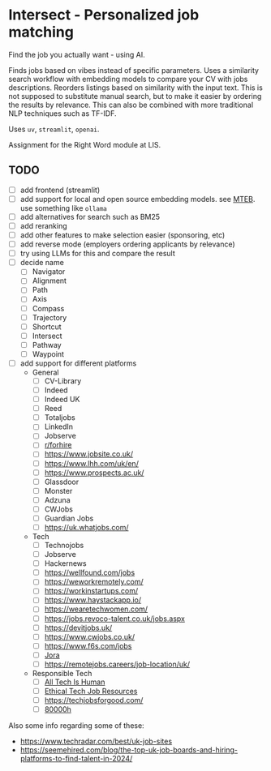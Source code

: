 # Intersect - Personalized job matching

Find the job you actually want - using AI.

Finds jobs based on vibes instead of specific parameters. Uses a similarity search workflow with embedding models to compare your CV with jobs descriptions. Reorders listings based on similarity with the input text. This is not supposed to substitute manual search, but to make it easier by ordering the results by relevance. This can also be combined with more traditional NLP techniques such as TF-IDF.

Uses `uv`, `streamlit`, `openai`.

Assignment for the Right Word module at LIS.

## TODO

- [ ] add frontend (streamlit)
- [ ] add support for local and open source embedding models. see [MTEB](https://huggingface.co/spaces/mteb/leaderboard). use something like `ollama`
- [ ] add alternatives for search such as BM25
- [ ] add reranking
- [ ] add other features to make selection easier (sponsoring, etc)
- [ ] add reverse mode (employers ordering applicants by relevance)
- [ ] try using LLMs for this and compare the result
- [ ] decide name
    - [ ] Navigator
    - [ ] Alignment
    - [ ] Path
    - [ ] Axis
    - [ ] Compass
    - [ ] Trajectory
    - [ ] Shortcut
    - [ ] Intersect
    - [ ] Pathway
    - [ ] Waypoint
- [ ] add support for different platforms
    - General
        - [ ] CV-Library 
        - [ ] Indeed
        - [ ] Indeed UK
        - [ ] Reed
        - [ ] Totaljobs
        - [ ] LinkedIn
        - [ ] Jobserve
        - [ ] [r/forhire](https://www.reddit.com/r/forhire/)
        - [ ] https://www.jobsite.co.uk/
        - [ ] https://www.lhh.com/uk/en/
        - [ ] https://www.prospects.ac.uk/
        - [ ] Glassdoor
        - [ ] Monster
        - [ ] Adzuna
        - [ ] CWJobs
        - [ ] Guardian Jobs
        - [ ] https://uk.whatjobs.com/
    - Tech
        - [ ] Technojobs
        - [ ] Jobserve
        - [ ] Hackernews
        - [ ] https://wellfound.com/jobs
        - [ ] https://weworkremotely.com/
        - [ ] https://workinstartups.com/
        - [ ] https://www.haystackapp.io/
        - [ ] https://wearetechwomen.com/
        - [ ] https://jobs.revoco-talent.co.uk/jobs.aspx
        - [ ] https://devitjobs.uk/
        - [ ] https://www.cwjobs.co.uk/
        - [ ] https://www.f6s.com/jobs
        - [ ] [Jora](https://uk.jora.com/)
        - [ ] https://remotejobs.careers/job-location/uk/
    - Responsible Tech
        - [ ] [All Tech Is Human](https://alltechishuman.org/responsible-tech-job-board)
        - [ ] [Ethical Tech Job Resources](https://docs.google.com/spreadsheets/d/1dFVoF6f9VU5pjaGhyyvQaBN0n6ae-iLCtlvsO1N2jhA/edit?gid=0#gid=0) 
        - [ ] https://techjobsforgood.com/
        - [ ] [80000h](https://jobs.80000hours.org/)

Also some info regarding some of these:
- https://www.techradar.com/best/uk-job-sites
- https://seemehired.com/blog/the-top-uk-job-boards-and-hiring-platforms-to-find-talent-in-2024/
